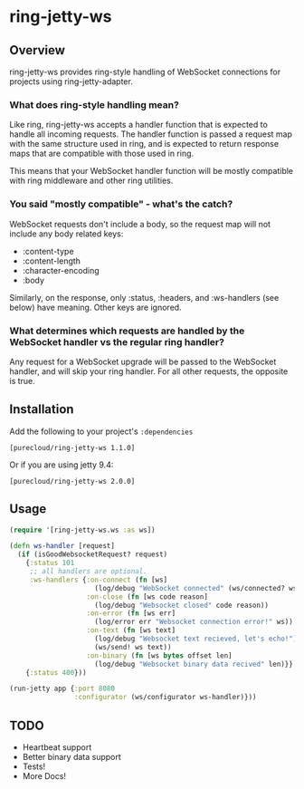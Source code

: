 # ring-jetty-ws

## Overview

ring-jetty-ws provides ring-style handling of WebSocket connections for projects using
ring-jetty-adapter.

### What does ring-style handling mean?

Like ring, ring-jetty-ws accepts a handler function that is expected to handle all incoming requests.
The handler function is passed a request map with the same structure used in ring, and is expected
to return response maps that are compatible with those used in ring.

This means that your WebSocket handler function will be mostly compatible with ring middleware and 
other ring utilities.

### You said "mostly compatible" - what's the catch?

WebSocket requests don't include a body, so the request map will not include any body related keys:

 * :content-type
 * :content-length 
 * :character-encoding
 * :body 
 
Similarly, on the response, only :status, :headers, and :ws-handlers (see below) have meaning. Other
keys are ignored.

### What determines which requests are handled by the WebSocket handler vs the regular ring handler?

Any request for a WebSocket upgrade will be passed to the WebSocket handler, and will skip your ring handler.
For all other requests, the opposite is true.


## Installation

Add the following to your project's `:dependencies`

    [purecloud/ring-jetty-ws 1.1.0]
    
Or if you are using jetty 9.4:

    [purecloud/ring-jetty-ws 2.0.0]

## Usage

```clojure
(require '[ring-jetty-ws.ws :as ws])

(defn ws-handler [request]
  (if (isGoodWebsocketRequest? request)
    {:status 101
     ;; all handlers are optional.
     :ws-handlers {:on-connect (fn [ws]
                     (log/debug "WebSocket connected" (ws/connected? ws)))
                   :on-close (fn [ws code reason]
                     (log/debug "Websocket closed" code reason))
                   :on-error (fn [ws err]
                     (log/error err "Websocket connection error!" ws))
                   :on-text (fn [ws text]
                     (log/debug "Websocket text recieved, let's echo!")
                     (ws/send! ws text))
                   :on-binary (fn [ws bytes offset len]
                     (log/debug "Websocket binary data recived" len)}}
    {:status 400}))

(run-jetty app {:port 8080
                :configurator (ws/configurator ws-handler)}))
```

## TODO

 * Heartbeat support
 * Better binary data support
 * Tests!
 * More Docs!
